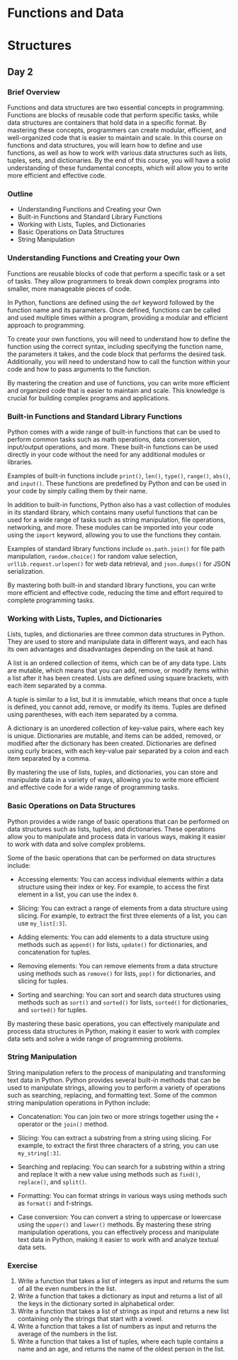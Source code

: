 # Functions and Data

# Structures

## Day 2


### Brief Overview

Functions and data structures are two essential concepts in programming.
Functions are blocks of reusable code that perform specific tasks, while data
structures are containers that hold data in a specific format. By mastering these
concepts, programmers can create modular, efficient, and well-organized code
that is easier to maintain and scale. In this course on functions and data
structures, you will learn how to define and use functions, as well as how to work
with various data structures such as lists, tuples, sets, and dictionaries. By the end
of this course, you will have a solid understanding of these fundamental concepts,
which will allow you to write more efficient and effective code.


### Outline

* Understanding Functions and Creating your Own
* Built-in Functions and Standard Library Functions
* Working with Lists, Tuples, and Dictionaries
* Basic Operations on Data Structures
* String Manipulation

### Understanding Functions and Creating your Own

Functions are reusable blocks of code that perform a specific task or a set of
tasks. They allow programmers to break down complex programs into smaller,
more manageable pieces of code.

In Python, functions are defined using the `def` keyword followed by the function
name and its parameters. Once defined, functions can be called and used multiple
times within a program, providing a modular and efficient approach to
programming.


To create your own functions, you will need to understand how to define the
function using the correct syntax, including specifying the function name, the
parameters it takes, and the code block that performs the desired task.
Additionally, you will need to understand how to call the function within your code
and how to pass arguments to the function.

By mastering the creation and use of functions, you can write more efficient and
organized code that is easier to maintain and scale. This knowledge is crucial for
building complex programs and applications.


### Built-in Functions and Standard Library Functions

Python comes with a wide range of built-in functions that can be used to perform
common tasks such as math operations, data conversion, input/output operations,
and more. These built-in functions can be used directly in your code without the
need for any additional modules or libraries.

Examples of built-in functions include `print()`, `len()`, `type()`, `range()`, `abs()`,
and `input()`. These functions are predefined by Python and can be used in your
code by simply calling them by their name.


In addition to built-in functions, Python also has a vast collection of modules in its
standard library, which contains many useful functions that can be used for a wide range
of tasks such as string manipulation, file operations, networking, and more. These
modules can be imported into your code using the `import` keyword, allowing you to use
the functions they contain.

Examples of standard library functions include `os.path.join()` for file path manipulation,
`random.choice()` for random value selection, `urllib.request.urlopen()` for web data
retrieval, and `json.dumps()` for JSON serialization.

By mastering both built-in and standard library functions, you can write more efficient and
effective code, reducing the time and effort required to complete programming tasks.


### Working with Lists, Tuples, and Dictionaries

Lists, tuples, and dictionaries are three common data structures in Python. They
are used to store and manipulate data in different ways, and each has its own
advantages and disadvantages depending on the task at hand.

A list is an ordered collection of items, which can be of any data type. Lists are
mutable, which means that you can add, remove, or modify items within a list after
it has been created. Lists are defined using square brackets, with each item
separated by a comma.


A tuple is similar to a list, but it is immutable, which means that once a tuple is defined,
you cannot add, remove, or modify its items. Tuples are defined using parentheses, with
each item separated by a comma.

A dictionary is an unordered collection of key-value pairs, where each key is unique.
Dictionaries are mutable, and items can be added, removed, or modified after the
dictionary has been created. Dictionaries are defined using curly braces, with each
key-value pair separated by a colon and each item separated by a comma.

By mastering the use of lists, tuples, and dictionaries, you can store and manipulate data
in a variety of ways, allowing you to write more efficient and effective code for a wide
range of programming tasks.


### Basic Operations on Data Structures

Python provides a wide range of basic operations that can be performed on data
structures such as lists, tuples, and dictionaries. These operations allow you to
manipulate and process data in various ways, making it easier to work with data
and solve complex problems.

Some of the basic operations that can be performed on data structures include:

- Accessing elements: You can access individual elements within a data structure
using their index or key. For example, to access the first element in a list, you can
use the index `0`.


- Slicing: You can extract a range of elements from a data structure using slicing.
For example, to extract the first three elements of a list, you can use `my_list[:3]`.
- Adding elements: You can add elements to a data structure using methods such
as `append()` for lists, `update()` for dictionaries, and concatenation for tuples.
- Removing elements: You can remove elements from a data structure using
methods such as `remove()` for lists, `pop()` for dictionaries, and slicing for tuples.


- Sorting and searching: You can sort and search data structures using methods
such as `sort()` and `sorted()` for lists, `sorted()` for dictionaries, and `sorted()` for
tuples.

By mastering these basic operations, you can effectively manipulate and process
data structures in Python, making it easier to work with complex data sets and
solve a wide range of programming problems.


### String Manipulation

String manipulation refers to the process of manipulating and transforming text data in Python. Python provides several built-in methods that can be used to manipulate strings, allowing you to perform a variety of operations such as searching, replacing, and formatting text. Some of the common string manipulation operations in Python include:

- Concatenation: You can join two or more strings together using the `+`
 operator or the `join()` method.


- Slicing: You can extract a substring from a string using slicing. For
 example, to extract the first three characters of a string, you can use
 `my_string[:3]`.

- Searching and replacing: You can search for a substring within a string
 and replace it with a new value using methods such as `find()`, `replace()`,
 and `split()`.

- Formatting: You can format strings in various ways using methods such as
 `format()` and f-strings.


- Case conversion: You can convert a string to uppercase or lowercase using the `upper()` and `lower()` methods. By mastering these string manipulation operations, you can effectively process and manipulate text data in Python, making it easier to work with and analyze textual data sets.


### Exercise

1. Write a function that takes a list of integers as input and returns the sum of all
the even numbers in the list.
2. Write a function that takes a dictionary as input and returns a list of all the keys
in the dictionary sorted in alphabetical order.
3. Write a function that takes a list of strings as input and returns a new list
containing only the strings that start with a vowel.
4. Write a function that takes a list of numbers as input and returns the average of
the numbers in the list.
5. Write a function that takes a list of tuples, where each tuple contains a name
and an age, and returns the name of the oldest person in the list.
